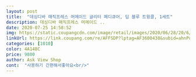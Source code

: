 ```yaml
---
layout: post 
title:  "데싱디바 매직프레스 머메이드 글리터 페디큐어, 딥 블루 트윙클, 1세트" 
description: 데싱디바 매직프레스 머메이드 ..
date: 2020-07-25 14:58:52 
img: https://static.coupangcdn.com/image/retail/images/2020/06/28/20/6/a58d5801-67e4-46f0-9f24-e31e0c0c169c.jpg 
linkUrl: https://link.coupang.com/re/AFFSDP?lptag=AF3600438&subid=ahnPublicAsk&pageKey=1761024043&itemId=2999343285&vendorItemId=70987598524&traceid=V0-113-427639a72705abec 
categories: [1010] 
color: 4A148C 
price: 9800 
author: Ask View Shop 
cont:  "사용하기 간편해서좋아요<br/>" 
---
```

